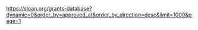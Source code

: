 https://sloan.org/grants-database?dynamic=0&order_by=approved_at&order_by_direction=desc&limit=1000&page=1
